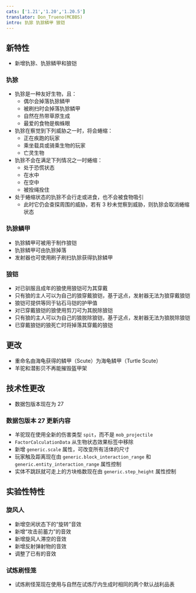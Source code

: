 ```yaml
---
cats: ['1.21','1.20','1.20.5']
translator: Don_Trueno(MCBBS)
intro: 犰狳 犰狳鳞甲 狼铠
---
```

## 新特性
* 新增犰狳、犰狳鳞甲和狼铠
### 犰狳
* 犰狳是一种友好生物，且：
    * 偶尔会掉落犰狳鳞甲
    * 被刷扫时会掉落犰狳鳞甲
    * 自然在热带草原生成
    * 最爱的食物是蜘蛛眼
* 犰狳在察觉到下列威胁之一时，将会蜷缩：
    * 正在疾跑的玩家
    * 乘坐载具或骑乘生物的玩家
    * 亡灵生物
* 犰狳不会在满足下列情况之一时蜷缩：
    * 处于恐慌状态
    * 在水中
    * 在空中
    * 被拴绳拴住
* 处于蜷缩状态的犰狳不会行走或进食，也不会被食物吸引
    * 此时它仍会查探周围的威胁，若有 3 秒未觉察到威胁，则犰狳会取消蜷缩状态

### 犰狳鳞甲
* 犰狳鳞甲可被用于制作狼铠
* 犰狳鳞甲可由犰狳掉落
* 发射器也可使用刷子刷扫犰狳获得犰狳鳞甲

### 狼铠
* 对已驯服且成年的狼使用狼铠可为其穿戴
* 只有狼的主人可以为自己的狼穿戴狼铠，基于这点，发射器无法为狼穿戴狼铠
* 狼铠可提供等同于钻石马铠的护甲值
* 对已穿戴狼铠的狼使用剪刀可为其脱除狼铠
* 只有狼的主人可以为自己的狼脱除狼铠，基于这点，发射器无法为狼脱除狼铠
* 已穿戴狼铠的狼死亡时将掉落其穿戴的狼铠

## 更改
* 重命名由海龟获得的鳞甲（Scute）为海龟鳞甲（Turtle Scute）
* 羊驼和潜影贝不再能摧毁盔甲架

## 技术性更改
* 数据包版本现在为 27

### 数据包版本 27 更新内容
* 羊驼现在使用全新的伤害类型 `spit`，而不是 `mob_projectile`
* `FactorCalculationData` 从生物状态效果标签中移除
* 新增 `generic.scale` 属性，可改变所有活体的尺寸
* 玩家触及距离现在由 `generic.block_interaction_range` 和 `generic.entity_interaction_range` 属性控制
* 实体不跳跃就可走上的方块格数现在由 `generic.step_height` 属性控制

## 实验性特性
### 旋风人
* 新增空闲状态下的“旋转”音效
* 新增“攻击前蓄力”的音效
* 新增旋风人滞空的音效
* 新增反射弹射物的音效
* 调整了已有的音效

### 试炼刷怪笼
* 试炼刷怪笼现在使用与自然在试炼厅内生成时相同的两个默认战利品表